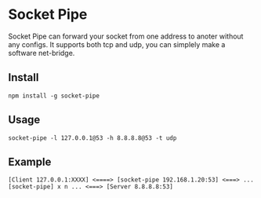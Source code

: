 # Socket Pipe

Socket Pipe can forward your socket from one address to anoter without any configs. It supports both tcp and udp, you can simplely make a software net-bridge.

## Install

```
npm install -g socket-pipe
```

## Usage

```
socket-pipe -l 127.0.0.1@53 -h 8.8.8.8@53 -t udp
```

## Example

```
[Client 127.0.0.1:XXXX] <====> [socket-pipe 192.168.1.20:53] <===> ... [socket-pipe] x n ... <===> [Server 8.8.8.8:53]
```
